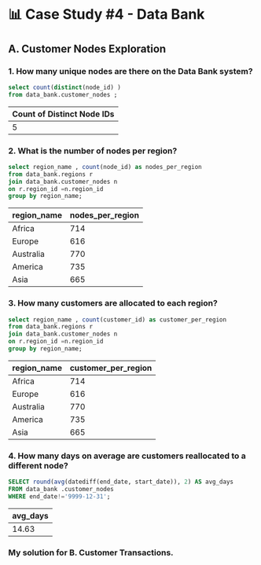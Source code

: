 

# 📊 Case Study #4 - Data Bank
## A. Customer Nodes Exploration
### 1. How many unique nodes are there on the Data Bank system?
```sql 
select count(distinct(node_id) )
from data_bank.customer_nodes ;
```
| Count of Distinct Node IDs |
|-----------------------------|
|             5               |


### 2. What is the number of nodes per region?

```sql
select region_name , count(node_id) as nodes_per_region 
from data_bank.regions r
join data_bank.customer_nodes n
on r.region_id =n.region_id 
group by region_name;
```
| region_name | nodes_per_region |
|-------------|------------------|
| Africa      | 714              |
| Europe      | 616              |
| Australia   | 770              |
| America     | 735              |
| Asia        | 665              |

### 3. How many customers are allocated to each region?

```sql 
select region_name , count(customer_id) as customer_per_region 
from data_bank.regions r
join data_bank.customer_nodes n
on r.region_id =n.region_id 
group by region_name;
```

| region_name | customer_per_region |
|-------------|----------------------|
| Africa      | 714                  |
| Europe      | 616                  |
| Australia   | 770                  |
| America     | 735                  |
| Asia        | 665                  |

### 4. How many days on average are customers reallocated to a different node?

```sql 
SELECT round(avg(datediff(end_date, start_date)), 2) AS avg_days
FROM data_bank .customer_nodes
WHERE end_date!='9999-12-31';
``` 

|   avg_days   |
|--------------|
|    14.63     |

### My solution for B. Customer Transactions.